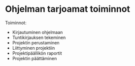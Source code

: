 # Ohjelman tarjoamat toiminnot

Toiminnot:
* Kirjautuminen ohjelmaan
* Tuntikirjauksen tekeminen
* Projektin perustaminen
* Liittyminen projektiin
* Projektipäällikön raportit
* Projektin päättäminen